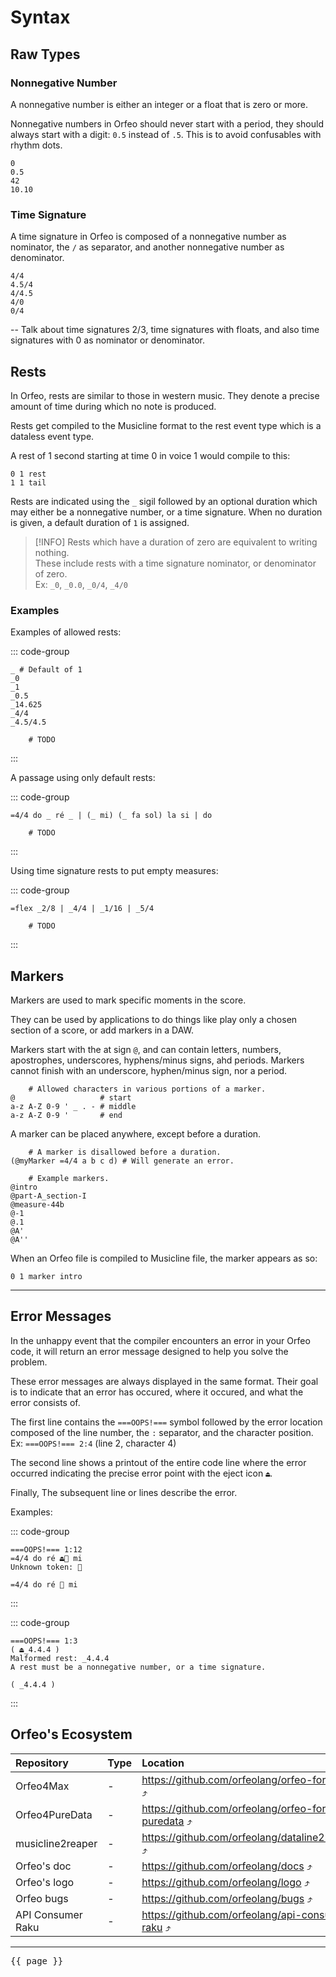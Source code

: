 # Syntax

## Raw Types

### Nonnegative Number

A nonnegative number is either an integer or a float that is zero or
more.

Nonnegative numbers in Orfeo should never start with a period, they
should always start with a digit: ```0.5``` instead of ```.5```.
This is to avoid confusables with rhythm dots.

```
0
0.5
42
10.10
```

### Time Signature

A time signature in Orfeo is composed of a nonnegative number as
nominator, the ```/``` as separator, and another nonnegative number
as denominator.

```
4/4
4.5/4
4/4.5
4/0
0/4
```

-- Talk about time signatures 2/3, time signatures with floats, and
also time signatures with 0 as nominator or denominator.

## Rests

In Orfeo, rests are similar to those in western music. They denote a
precise amount of time during which no note is produced.

Rests get compiled to the Musicline format to the rest event type
which is a dataless event type.

A rest of 1 second starting at time 0 in voice 1 would compile to this:

```musicline
0 1 rest
1 1 tail
```

Rests are indicated using the ```_``` sigil followed by an optional
duration which may either be a nonnegative number, or a time signature.
When no duration is given, a default duration of ```1``` is assigned.

> [!INFO]
> Rests which have a duration of zero are equivalent to writing nothing. \
> These include rests with a time signature nominator, or denominator of zero. \
> Ex: ```_0```, ```_0.0```, ```_0/4```, ```_4/0```

### Examples

Examples of allowed rests:

::: code-group

```orfeo
_ # Default of 1
_0
_1
_0.5
_14.625
_4/4
_4.5/4.5
```

```musicline
    # TODO
```

:::

A passage using only default rests:

::: code-group

```orfeo
=4/4 do _ ré _ | (_ mi) (_ fa sol) la si | do
```

```musicline
    # TODO
```

:::

Using time signature rests to put empty measures:

::: code-group

```orfeo
=flex _2/8 | _4/4 | _1/16 | _5/4
```

```musicline
    # TODO
```

:::

## Markers

Markers are used to mark specific moments in the score.

They can be used by applications to do things like play only a chosen
section of a score, or add markers in a DAW.

Markers start with the at sign ```@```, and can contain letters,
numbers, apostrophes, underscores, hyphens/minus signs, ahd periods.
Markers cannot finish with an underscore, hyphen/minus sign, nor a period.

```orfeo
    # Allowed characters in various portions of a marker.
@                   # start
a-z A-Z 0-9 ' _ . - # middle
a-z A-Z 0-9 '       # end
```

A marker can be placed anywhere, except before a duration.

```orfeo
    # A marker is disallowed before a duration.
(@myMarker =4/4 a b c d) # Will generate an error.
```

```orfeo
    # Example markers.
@intro
@part-A_section-I
@measure-44b
@-1
@.1
@A'
@A''
```

When an Orfeo file is compiled to Musicline file, the marker appears as
so:

```musicline
0 1 marker intro
```

----------------------------------------------------------------------

## Error Messages

In the unhappy event that the compiler encounters an error in your
Orfeo code, it will return an error message designed to help you
solve the problem.

These error messages are always displayed in the same format. Their
goal is to indicate that an error has occured, where it occured, and
what the error consists of.

The first line contains the ```===OOPS!===``` symbol followed by the
error location composed of the line number, the ```:``` separator,
and the character position. \
Ex: ```===OOPS!=== 2:4``` (line 2, character 4)

The second line shows a printout of the entire code line where the
error occurred indicating the precise error point with the eject
icon ```⏏```.

Finally, The subsequent line or lines describe the error.

Examples:

::: code-group

```[error]
===OOPS!=== 1:12
=4/4 do ré ⏏🤟 mi
Unknown token: 🤟
```

```orfeo [code]
=4/4 do ré 🤟 mi
```

:::

::: code-group

```[error]
===OOPS!=== 1:3
( ⏏_4.4.4 )
Malformed rest: _4.4.4
A rest must be a nonnegative number, or a time signature.
```

```orfeo [code]
( _4.4.4 )
```

:::

## Orfeo's Ecosystem

| Repository        | Type |  Location                                         |
| :---------------- | :--- | :------------------------------------------------ |
| Orfeo4Max         | -    | https://github.com/orfeolang/orfeo-for-max ⤴      |
| Orfeo4PureData    | -    | https://github.com/orfeolang/orfeo-for-puredata ⤴ |
| musicline2reaper  | -    | https://github.com/orfeolang/dataline2reaper ⤴    |
| Orfeo's doc       | -    | https://github.com/orfeolang/docs ⤴               |
| Orfeo's logo      | -    | https://github.com/orfeolang/logo ⤴               |
| Orfeo bugs        | -    | https://github.com/orfeolang/bugs ⤴               |
| API Consumer Raku | -    | https://github.com/orfeolang/api-consumer-raku ⤴  |





----------------------------------------------------------------------

<script setup>
    import { useData } from 'vitepress'
    const { page } = useData()
</script>

<pre>{{ page }}</pre>

